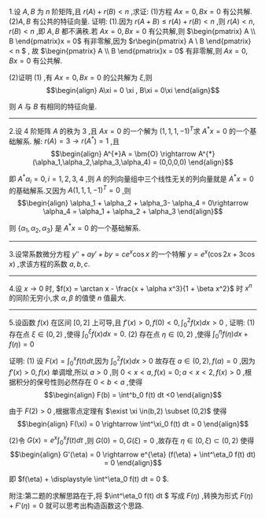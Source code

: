1.设 $A,B$ 为 $n$ 阶矩阵,且 $r(A) + r(B) < n$ ,求证:
(1)方程 $Ax = 0 , Bx = 0$ 有公共解.
(2)$A,B$ 有公共的特征向量.
证明:
(1).因为 $r(A + B) \leq r(A) + r(B) <n$ ,则 $r(A)<n,r(B)<n$ ,即 $A,B$ 都不满秩.若 $Ax = 0 , Bx= 0$ 有公共解,则 $\begin{pmatrix}
    A \\ B
\end{pmatrix}x = 0$ 有非零解,因为 $r\begin{pmatrix}
    A \\ B
\end{pmatrix} < n $ , 故 $\begin{pmatrix}
    A \\ B
\end{pmatrix}x = 0$  有非零解,则 $Ax = 0,Bx = 0$ 有公共解.

(2)证明 (1) ,有 $Ax = 0,Bx = 0$ 的公共解为 $\xi$,则
$$\begin{align}
    A\xi = 0 \xi , B\xi = 0\xi
\end{align}$$

则 $A$ 与 $B$ 有相同的特征向量.


---
2.设 $4$ 阶矩阵 $A$ 的秩为 $3$ ,且 $Ax = 0$ 的一个解为 $(1,1,1,-1)^T$求 $A^{*}x = 0$ 的一个基础解系.
解: $r(A) = 3 \rightarrow r(A^{*}) = 1$ ,且
$$\begin{align}
    A^{*}A = \bm{O} \rightarrow A^{*}(\alpha_1,\alpha_2,\alpha_3,\alpha_4) = (0,0,0,0)
\end{align}$$

即 $A^{*}\alpha_i = 0, i=1,2,3,4$ ,则 $A$ 的列向量组中三个线性无关的列向量就是 $A^{*}x = 0$ 的基础解系.又因为 $A(1,1,1,-1)^T = 0$ ,则
$$\begin{align}
    \alpha_1 + \alpha_2 + \alpha_3- \alpha_4  = 0\rightarrow \alpha_4 = \alpha_1 + \alpha_2 + \alpha_3
\end{align}$$

则 $\{\alpha_1 , \alpha_2 , \alpha_3\}$ 是 $A^{*}x = 0$ 的一个基础解系.

---
3.设常系数微分方程 $y'' + ay' + by = ce^x\cos x$ 的一个特解 $y = e^x(\cos 2x + 3\cos x)$ ,求该方程的系数 $a,b,c$.


---
4.设 $x \rightarrow 0$ 时, $f(x) = \arctan x - \frac{x + \alpha x^3}{1 + \beta x^2}$ 时 $x^n$ 的同阶无穷小,求 $\alpha,\beta$ 的值使 $n$ 值最大.



---
5.设函数 $f(x)$ 在区间 $[0,2]$ 上可导,且 $f'(x) >0,f(0)<0,\displaystyle \int^2_0 f(x) dx >0$ , 证明:
(1)存在点 $\xi \in (0,2)$ ,使得 $\displaystyle \int^\xi_0 f(x) dx = 0$.
(2) 存在点 $\eta \in (0,2)$ ,使得 $\displaystyle \int^\eta_0 f(\eta) dx + f(\eta) = 0$

证明:
(1) 设 $F(x) = \displaystyle \int^x_0 f(t)dt$,因为 $\displaystyle \int^2_0 f(x) dx >0$ 故存在 $a \in 
(0,2) , f(a) = 0$ ,因为 $f'(x) >0 , f(x)$ 单调增,所以 $a>0$ ,则 $0<x<a , f(x) = 0 ; a<x<2 , f(x)>0$ ,根据积分的保号性则必然存在 $0<b<a$ ,使得
$$\begin{align}
    F(b) = \int^b_0 f(t) dt <0
\end{align}$$ 

由于 $F(2) >0$ ,根据零点定理有 $\exist \xi \in(b,2) \subset (0,2)$ 使得
$$\begin{align}
    F(\xi) = 0 \rightarrow \int^\xi_0 f(t) dt = 0
\end{align}$$

(2)令 $G(x) = e^x \int^x_0 f(t) dt$ ,则 $G(0) = 0 , G(\xi) = 0$ ,故存在 $\eta \in (0,\xi) \subset (0,2)$ 使得
$$\begin{align}
    G'(\eta) = 0 \rightarrow e^{\eta} (f(\eta) + \int^\eta_0 f(t) dt) = 0 
\end{align}$$

即 $f(\eta) + \displaystyle \int^\eta_0 f(t) dt = 0 $.

附注:第二题的求解思路在于,将 $\int^\eta_0 f(t) dt $ 写成 $F(\eta)$ ,转换为形式 $F(\eta) + F'(\eta) = 0$ 就可以思考出构造函数这个思路.